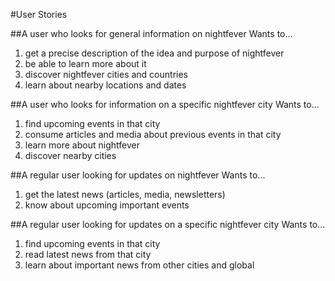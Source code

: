 #User Stories

##A user who looks for general information on nightfever
Wants to...

1. get a precise description of the idea and purpose of nightfever
2. be able to learn more about it
3. discover nightfever cities and countries
4. learn about nearby locations and dates

##A user who looks for information on a specific nightfever city
Wants to...

1. find upcoming events in that city
2. consume articles and media about previous events in that city
3. learn more about nightfever
4. discover nearby cities

##A regular user looking for updates on nightfever
Wants to...

1. get the latest news (articles, media, newsletters)
2. know about upcoming important events


##A regular user looking for updates on a specific nightfever city
Wants to...

1. find upcoming events in that city
2. read latest news from that city
3. learn about important news from other cities and global

